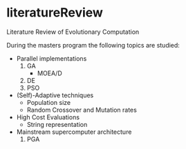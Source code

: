 # literatureReview
Literature Review of Evolutionary Computation 

During the masters program the following topics are studied:


* Parallel implementations 
    1. GA
        * MOEA/D
    2. DE 
    3. PSO
* (Self)-Adaptive techniques
    * Population size
    * Random Crossover and Mutation rates
* High Cost Evaluations
    * String representation
* Mainstream supercomputer architecture
    1. PGA



